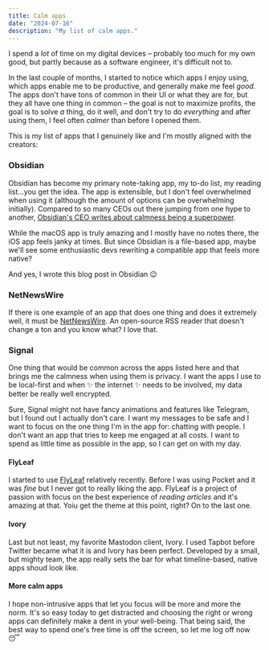 ```yaml
---
title: Calm apps
date: "2024-07-16"
description: "My list of calm apps."
---
```


I spend a _lot_ of time on my digital devices – probably too much for my own good, but partly because as a software engineer, it's difficult not to.

In the last couple of months, I started to notice which apps I enjoy using, which apps enable me to be productive, and generally make me feel _good_. The apps don't have tons of common in their UI or what they are for, but they all have one thing in common – the goal is not to maximize profits, the goal is to solve _a_ thing, do it well, and don't try to do _everything_ and after using them, I feel often _calmer_ than before I opened them.

This is my list of apps that I genuinely like and I'm mostly aligned with the creators:

### Obsidian

Obsidian has become my primary note-taking app, my to-do list, my reading list...you get the idea. The app is extensible, but I don't feel overwhelmed when using it (although the amount of options can be overwhelming initially). Compared to so many CEOs out there jumping from one hype to another, [Obsidian's CEO writes about calmness being a superpower](https://stephango.com/calmness).

While the macOS app is truly amazing and I mostly have no notes there, the iOS app feels janky at times. But since Obsidian is a file-based app, maybe we'll see some enthusiastic devs rewriting a compatible app that feels more native?

And yes, I wrote this blog post in Obsidian 😉

### NetNewsWire

If there is one example of an app that does one thing and does it extremely well, it must be [NetNewsWire](https://netnewswire.com/). An open-source RSS reader that doesn't change a ton and you know what? I love that.

### Signal

One thing that would be common across the apps listed here and that brings me the calmness when using them is privacy. I want the apps I use to be local-first and when ✨ the internet ✨ needs to be involved, my data better be really well encrypted.

Sure, Signal might not have fancy animations and features like Telegram, but I found out I actually don't care. I want my messages to be safe and I want to focus on the one thing I'm in the app for: chatting with people. I don't want an app that tries to keep me engaged at all costs. I want to spend as little time as possible in the app, so I can get on with my day.

#### FlyLeaf

I started to use [FlyLeaf](https://moehrenzahn.de/project/flyleaf) relatively recently. Before I was using Pocket and it was _fine_ but I never got to really liking the app. FlyLeaf is a project of passion with focus on the best experience of _reading articles_ and it's amazing at that. Yoiu get the theme at this point, right? On to the last one.

#### Ivory

Last but not least, my favorite Mastodon client, Ivory. I used Tapbot before Twitter became what it is and Ivory has been perfect. Developed by a small, but mighty team, the app really sets the bar for what timeline-based, native apps shoud look like.

#### More calm apps

I hope non-intrusive apps that let you focus will be more and more the norm. It's so easy today to get distracted and choosing the right or wrong apps can definitely make a dent in your well-being. That being said, the best way to spend one's free time is off the screen, so let me log off now 😴
